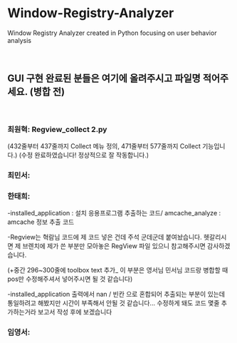 # Window-Registry-Analyzer
Window Registry Analyzer created in Python focusing on user behavior analysis

<br>

## GUI 구현 완료된 분들은 여기에 올려주시고 파일명 적어주세요. (병합 전)

<br>

### 최원혁: Regview_collect 2.py
(432줄부터 437줄까지 Collect 메뉴 정의, 471줄부터 577줄까지 Collect 기능입니다.) (수정 완료하였습니다! 정상적으로 잘 작동합니다.)

### 최민서: 

### 한태희:
-installed_application : 설치 응용프로그램 추출하는 코드/ amcache_analyze : amcache 정보 추출 코드


-Regview는 혁람님 코드에 제 코드 넣은 건데 주석 군데군데 붙여놨습니다. 헷갈리시면 제 브렌치에 제가 쓴 부분만 모아놓은 RegView 파일 있으니 참고해주시면 감사하겠습니다. 

(+중간 296~300줄에 toolbox text 추가_ 이 부분은 영서님 민서님 코드랑 병합할 때 pos만 수정해주셔서 넣어주시면 될 것 같습니다) 


-installed_application 출력에서 nan / 빈칸 으로 혼합되어 추출되는 부분이 있는데 통일하려고 해봤지만 시간이 부족해서 안될 것 같습니다... 수정하게 돼도 코드 몇줄 추가하는거라 보고서 작성 후에 보겠습니다
### 임영서:

